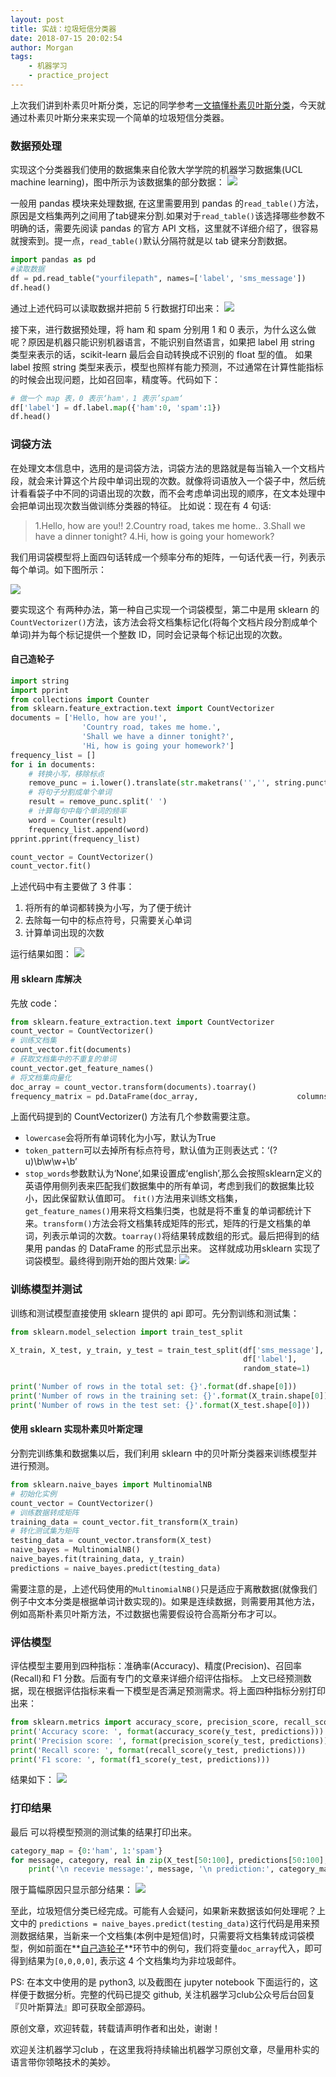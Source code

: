 ```yaml
---
layout: post
title: 实战：垃圾短信分类器
date: 2018-07-15 20:02:54
author: Morgan
tags: 
    - 机器学习
    - practice_project
---
```


上次我们讲到朴素贝叶斯分类，忘记的同学参考[一文搞懂朴素贝叶斯分类](http://morgansays.com/2018/07/09/%E4%B8%80%E6%96%87%E6%90%9E%E6%87%82%E6%9C%B4%E7%B4%A0%E8%B4%9D%E5%8F%B6%E6%96%AF%E5%88%86%E7%B1%BB/)，今天就通过朴素贝叶斯分来来实现一个简单的垃圾短信分类器。

<!-- more -->
### 数据预处理
实现这个分类器我们使用的数据集来自伦敦大学学院的机器学习数据集(UCL machine learning)，图中所示为该数据集的部分数据：
![](https://www.markeditor.com/file/get/b2bd235a2f318942261da398d24706de)

一般用 pandas 模块来处理数据, 在这里需要用到 pandas 的`read_table()`方法，原因是文档集两列之间用了tab键来分割.如果对于`read_table()`该选择哪些参数不明确的话，需要先阅读 pandas 的官方 API 文档，这里就不详细介绍了，很容易就搜索到。提一点，`read_table()`默认分隔符就是以 tab 键来分割数据。
```python
import pandas as pd
#读取数据
df = pd.read_table("yourfilepath", names=['label', 'sms_message'])
df.head()
```
通过上述代码可以读取数据并把前 5 行数据打印出来：
![](https://www.markeditor.com/file/get/8484979b0674d9d0e215c855a7276eb1)

接下来，进行数据预处理，将 ham 和 spam 分别用 1 和 0 表示，为什么这么做呢？原因是机器只能识别机器语言，不能识别自然语言，如果把 label 用 string 类型来表示的话，scikit-learn 最后会自动转换成不识别的 float 型的值。
如果 label 按照 string 类型来表示，模型也照样有能力预测，不过通常在计算性能指标的时候会出现问题，比如召回率，精度等。代码如下：
```python
# 做一个 map 表，0 表示‘ham'，1 表示’spam‘
df['label'] = df.label.map({'ham':0, 'spam':1})
df.head()
```
### 词袋方法
在处理文本信息中，选用的是词袋方法，词袋方法的思路就是每当输入一个文档片段，就会来计算这个片段中单词出现的次数。就像将词语放入一个袋子中，然后统计看看袋子中不同的词语出现的次数，而不会考虑单词出现的顺序，在文本处理中会把单词出现次数当做训练分类器的特征。
比如说：现在有 4 句话:
> 1.Hello, how are you!!
> 2.Country road, takes me home..
> 3.Shall we have a dinner tonight?
> 4.Hi, how is going your homework?

我们用词袋模型将上面四句话转成一个频率分布的矩阵，一句话代表一行，列表示每个单词。如下图所示：

![](https://www.markeditor.com/file/get/2059e89030b8e786a0b1c8f037771b8d)

要实现这个 有两种办法，第一种自己实现一个词袋模型，第二中是用 sklearn 的 `CountVectorizer()`方法，该方法会将文档集标记化(将每个文档片段分割成单个单词)并为每个标记提供一个整数 ID，同时会记录每个标记出现的次数。
#### <span id="jump">自己造轮子</span>
```python
import string
import pprint
from collections import Counter
from sklearn.feature_extraction.text import CountVectorizer
documents = ['Hello, how are you!',
                'Country road, takes me home.',
                'Shall we have a dinner tonight?',
                'Hi, how is going your homework?']
frequency_list = []
for i in documents:
    # 转换小写，移除标点
    remove_punc = i.lower().translate(str.maketrans('','', string.punctuation))
    # 将句子分割成单个单词
    result = remove_punc.split(' ')
    # 计算每句中每个单词的频率
    word = Counter(result)
    frequency_list.append(word)
pprint.pprint(frequency_list)

count_vector = CountVectorizer()
count_vector.fit()
```
上述代码中有主要做了 3 件事：
1. 将所有的单词都转换为小写，为了便于统计
2. 去除每一句中的标点符号，只需要关心单词
3. 计算单词出现的次数

运行结果如图：
![](https://www.markeditor.com/file/get/407c7ef0f95c82dcbc5d1dc844db22e8)

#### 用 sklearn 库解决
先放 code：
```python
from sklearn.feature_extraction.text import CountVectorizer
count_vector = CountVectorizer()
# 训练文档集
count_vector.fit(documents)
# 获取文档集中的不重复的单词
count_vector.get_feature_names()
# 将文档集向量化
doc_array = count_vector.transform(documents).toarray()
frequency_matrix = pd.DataFrame(doc_array,                      columns=count_vector.get_feature_names())
```
上面代码提到的 CountVectorizer() 方法有几个参数需要注意。
- `lowercase`会将所有单词转化为小写，默认为True
- `token_pattern`可以去掉所有标点符号，默认值为正则表达式：‘(?u)\\b\\w\\w+\\b’
- `stop_words`参数默认为‘None’,如果设置成‘english’,那么会按照sklearn定义的英语停用侧列表来匹配我们数据集中的所有单词，考虑到我们的数据集比较小，因此保留默认值即可。
`fit()`方法用来训练文档集，`get_feature_names()`用来将文档集归类，也就是将不重复的单词都统计下来。`transform()`方法会将文档集转成矩阵的形式，矩阵的行是文档集的单词，列表示单词的次数。`toarray()`将结果转成数组的形式。最后把得到的结果用 pandas 的 DataFrame 的形式显示出来。
这样就成功用sklearn 实现了词袋模型。最终得到刚开始的图片效果:
![](https://www.markeditor.com/file/get/2059e89030b8e786a0b1c8f037771b8d)

### 训练模型并测试

训练和测试模型直接使用 sklearn 提供的 api 即可。先分割训练和测试集：
```python
from sklearn.model_selection import train_test_split

X_train, X_test, y_train, y_test = train_test_split(df['sms_message'], 
                                                    df['label'], 
                                                    random_state=1)

print('Number of rows in the total set: {}'.format(df.shape[0]))
print('Number of rows in the training set: {}'.format(X_train.shape[0]))
print('Number of rows in the test set: {}'.format(X_test.shape[0]))
```
#### 使用 sklearn 实现朴素贝叶斯定理
分割完训练集和数据集以后，我们利用 sklearn 中的贝叶斯分类器来训练模型并进行预测。
```python
from sklearn.naive_bayes import MultinomialNB
# 初始化实例
count_vector = CountVectorizer()
# 训练数据转成矩阵
training_data = count_vector.fit_transform(X_train)
# 转化测试集为矩阵
testing_data = count_vector.transform(X_test)
naive_bayes = MultinomialNB()
naive_bayes.fit(training_data, y_train)
predictions = naive_bayes.predict(testing_data)
```
需要注意的是，上述代码使用的`MultinomialNB()`只是适应于离散数据(就像我们例子中文本分类是根据单词计数实现的)。如果是连续数据，则需要用其他方法，例如高斯朴素贝叶斯方法，不过数据也需要假设符合高斯分布才可以。
### 评估模型
评估模型主要用到四种指标：准确率(Accuracy)、精度(Precision)、召回率(Recall)和 F1 分数。后面有专门的文章来详细介绍评估指标。
上文已经预测数据，现在根据评估指标来看一下模型是否满足预测需求。将上面四种指标分别打印出来：

```python
from sklearn.metrics import accuracy_score, precision_score, recall_score, f1_score
print('Accuracy score: ', format(accuracy_score(y_test, predictions)))
print('Precision score: ', format(precision_score(y_test, predictions)))
print('Recall score: ', format(recall_score(y_test, predictions)))
print('F1 score: ', format(f1_score(y_test, predictions)))
```
结果如下：
![](https://www.markeditor.com/file/get/a112c6e0351f0bff776ecf84764f02da)

### 打印结果
最后 可以将模型预测的测试集的结果打印出来。
```python
category_map = {0:'ham', 1:'spam'}
for message, category, real in zip(X_test[50:100], predictions[50:100], y_test[50:100]):
    print('\n recevie message:', message, '\n prediction:', category_map[category], 'true value:', category_map[real])
```

限于篇幅原因只显示部分结果：
![](https://www.markeditor.com/file/get/c9ba0f72f0020b62ab6f3d05b1835ed4)

至此，垃圾短信分类已经完成。可能有人会疑问，如果新来数据该如何处理呢？上文中的
`predictions = naive_bayes.predict(testing_data)`这行代码是用来预测数据结果，当新来一个文档集(本例中是短信)时，只需要将文档集转成词袋模型，例如前面在**[自己造轮子](#jump)**环节中的例句，我们将变量`doc_array`代入，即可得到结果为`[0,0,0,0]`, 表示这 4 个文档集均为非垃圾邮件。

PS: 在本文中使用的是 python3, 以及截图在 jupyter notebook 下面运行的，这样便于数据分析。完整的代码已提交 github, 关注机器学习club公众号后台回复『贝叶斯算法』即可获取全部源码。

原创文章，欢迎转载，转载请声明作者和出处，谢谢！

欢迎关注机器学习club ，在这里我将持续输出机器学习原创文章，尽量用朴实的语言带你领略技术的美妙。

